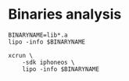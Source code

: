 # Binaries analysis

	BINARYNAME=lib*.a
	lipo -info $BINARYNAME

	xcrun \
		-sdk iphoneos \
		lipo -info $BINARYNAME
